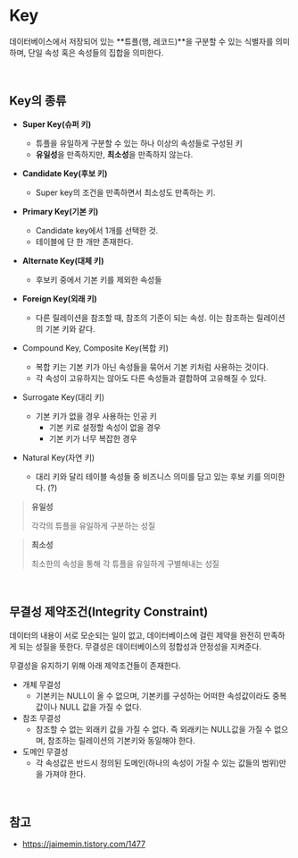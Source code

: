 # Key

데이터베이스에서 저장되어 있는 **튜플(행, 레코드)**을 구분할 수 있는 식별자를 의미하며, 단일 속성 혹은 속성들의 집합을 의미한다.

<br>

## Key의 종류

- **Super Key(슈퍼 키)**
  - 튜플을 유일하게 구분할 수 있는 하나 이상의 속성들로 구성된 키
  - **유일성**을 만족하지만, **최소성**을 만족하지 않는다.
- **Candidate Key(후보 키)**
  - Super key의 조건을 만족하면서 최소성도 만족하는 키.
- **Primary Key(기본 키)**
  - Candidate key에서 1개를 선택한 것.
  - 테이블에 단 한 개만 존재한다.
- **Alternate Key(대체 키)**
  - 후보키 중에서 기본 키를 제외한 속성들
- **Foreign Key(외래 키)**

  - 다른 릴레이션을 참조할 때, 참조의 기준이 되는 속성. 이는 참조하는 릴레이션의 기본 키와 같다.

- Compound Key, Composite Key(복합 키)

  - 복합 키는 기본 키가 아닌 속성들을 묶어서 기본 키처럼 사용하는 것이다.
  - 각 속성이 고유하지는 않아도 다른 속성들과 결합하여 고유해질 수 있다.

- Surrogate Key(대리 키)

  - 기본 키가 없을 경우 사용하는 인공 키
    - 기본 키로 설정할 속성이 없을 경우
    - 기본 키가 너무 복잡한 경우

- Natural Key(자연 키)
  - 대리 키와 달리 테이블 속성들 중 비즈니스 의미를 담고 있는 후보 키를 의미한다. (?)

> **유일성**
>
> 각각의 튜플을 유일하게 구분하는 성질

> **최소성**
>
> 최소한의 속성을 통해 각 튜플을 유일하게 구별해내는 성질

<br>

## 무결성 제약조건(Integrity Constraint)

데이터의 내용이 서로 모순되는 일이 없고, 데이터베이스에 걸린 제약을 완전히 만족하게 되는 성질을 뜻한다. 무결성은 데이터베이스의 정합성과 안정성을 지켜준다.

무결성을 유지하기 위해 아래 제약조건들이 존재한다.

- 개체 무결성
  - 기본키는 NULL이 올 수 없으며, 기본키를 구성하는 어떠한 속성값이라도 중복값이나 NULL 값을 가질 수 없다.
- 참조 무결성
  - 참조할 수 없는 외래키 값을 가질 수 없다. 즉 외래키는 NULL값을 가질 수 없으며, 참조하는 릴레이션의 기본키와 동일해야 한다.
- 도메인 무결성
  - 각 속성값은 반드시 정의된 도메인(하나의 속성이 가질 수 있는 값들의 범위)만을 가져야 한다.

<br>

## 참고

- https://jaimemin.tistory.com/1477
